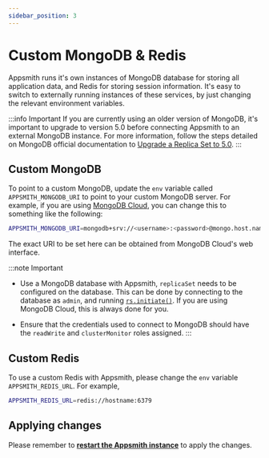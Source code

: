 ```yaml
---
sidebar_position: 3
---
```

# Custom MongoDB & Redis

Appsmith runs it's own instances of MongoDB database for storing all application data, and Redis for storing session information. It's easy to switch to externally running instances of these services, by just changing the relevant environment variables.

:::info Important
If you are currently using an older version of MongoDB, it's important to upgrade to version 5.0 before connecting Appsmith to an external MongoDB instance. For more information, follow the steps detailed on MongoDB official documentation to [Upgrade a Replica Set to 5.0](https://www.mongodb.com/docs/manual/release-notes/5.0-upgrade-replica-set/).
:::

## Custom MongoDB

To point to a custom MongoDB, update the `env` variable called `APPSMITH_MONGODB_URI` to point to your custom MongoDB server. For example, if you are using [MongoDB Cloud](https://www.mongodb.com/cloud), you can change this to something like the following:

```bash
APPSMITH_MONGODB_URI=mongodb+srv://<username>:<password>@mongo.host.name/databasename
```

The exact URI to be set here can be obtained from MongoDB Cloud's web interface.

:::note Important
* Use a MongoDB database with Appsmith, `replicaSet` needs to be configured on the database. This can be done by connecting to the database as `admin`, and running [`rs.initiate()`](https://docs.mongodb.com/manual/reference/method/rs.initiate/). If you are using MongoDB Cloud, this is always done for you.

* Ensure that the credentials used to connect to MongoDB should have the `readWrite` and `clusterMonitor` roles assigned.
:::

## Custom Redis

To use a custom Redis with Appsmith, please change the `env` variable `APPSMITH_REDIS_URL`. For example,

```bash
APPSMITH_REDIS_URL=redis://hostname:6379
```

## Applying changes

Please remember to [**restart the Appsmith instance**](./) to apply the changes.

